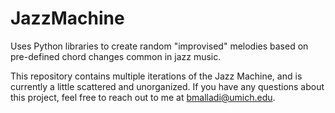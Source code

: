 # JazzMachine

Uses Python libraries to create random "improvised" melodies based on pre-defined chord changes common in jazz music.

This repository contains multiple iterations of the Jazz Machine, and is currently a little scattered and unorganized. If you have any questions about this project, feel free to reach out to me at bmalladi@umich.edu.
